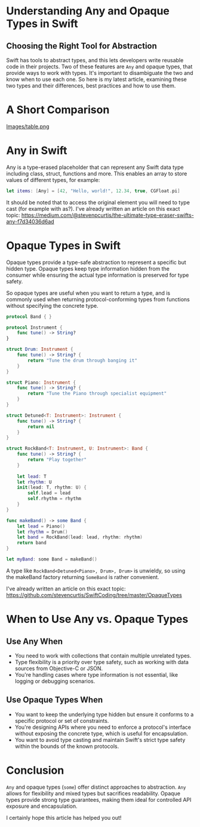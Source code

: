 # Understanding Any and Opaque Types in Swift
## Choosing the Right Tool for Abstraction

Swift has tools to abstract types, and this lets developers write reusable code in their projects.
Two of these features are `Any` and opaque types, that provide ways to work with types. It's important to disambiguate the two and know when to use each one.
So here is my latest article, examining these two types and their differences, best practices and how to use them.

# A Short Comparison

[Images/table.png](Images/table.png)<br>

# Any in Swift
Any is a type-erased placeholder that can represent any Swift data type including class, struct, functions and more.
This enables an array to store values of different types, for example:

```swift
let items: [Any] = [42, "Hello, world!", 12.34, true, CGFloat.pi]
```

It should be noted that to access the original element you will need to type cast (for example with as?).
I've already written an article on this exact topic: https://medium.com/@stevenpcurtis/the-ultimate-type-eraser-swifts-any-f7d34036d6ad

# Opaque Types in Swift
Opaque types provide a type-safe abstraction to represent a specific but hidden type. Opaque types keep type information hidden from the consumer while ensuring the actual type information is preserved for type safety.

So opaque types are useful when you want to return a type, and is commonly used when returning protocol-conforming types from functions without specifying the concrete type.

```swift
protocol Band { }

protocol Instrument {
    func tune() -> String?
}

struct Drum: Instrument {
    func tune() -> String? {
        return "Tune the drum through banging it"
    }
}

struct Piano: Instrument {
    func tune() -> String? {
        return "Tune the Piano through specialist equipment"
    }
}

struct Detuned<T: Instrument>: Instrument {
    func tune() -> String? {
        return nil
    }
}

struct RockBand<T: Instrument, U: Instrument>: Band {
    func tune() -> String? {
        return "Play together"
    }
    
    let lead: T
    let rhythm: U
    init(lead: T, rhythm: U) {
        self.lead = lead
        self.rhythm = rhythm
    }
}

func makeBand() -> some Band {
    let lead = Piano()
    let rhythm = Drum()
    let band = RockBand(lead: lead, rhythm: rhythm)
    return band
}

let myBand: some Band = makeBand()
```

A type like `RockBand<Detuned<Piano>, Drum>, Drum>` is unwieldy, so using the makeBand factory returning `SomeBand` is rather convenient.

I've already written an article on this exact topic: https://github.com/stevencurtis/SwiftCoding/tree/master/OpaqueTypes

# When to Use Any vs. Opaque Types
## Use Any When
- You need to work with collections that contain multiple unrelated types.
- Type flexibility is a priority over type safety, such as working with data sources from Objective-C or JSON.
- You're handling cases where type information is not essential, like logging or debugging scenarios.

## Use Opaque Types When
- You want to keep the underlying type hidden but ensure it conforms to a specific protocol or set of constraints.
- You're designing APIs where you need to enforce a protocol's interface without exposing the concrete type, which is useful for encapsulation.
- You want to avoid type casting and maintain Swift's strict type safety within the bounds of the known protocols.

# Conclusion
`Any` and opaque types (`some`) offer distinct approaches to abstraction. `Any` allows for flexibility and mixed types but sacrifices readability. Opaque types provide strong type guarantees, making them ideal for controlled API exposure and encapsulation.

I certainly hope this article has helped you out!
